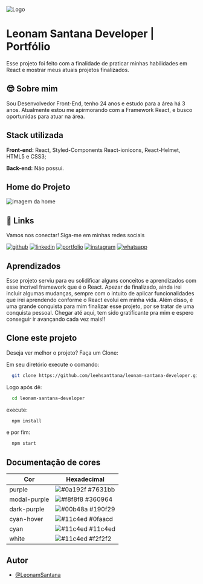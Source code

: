 
![Logo](https://i.imgur.com/3fhfgDu.png)


# Leonam Santana Developer | Portfólio

Esse projeto foi feito com a finalidade de praticar minhas habilidades em React e mostrar meus atuais projetos finalizados.


## 😎 Sobre mim 
Sou Desenvolvedor Front-End, tenho 24 anos e estudo para a área há 3 anos. Atualmente estou me apirmorando com a Framework React, e busco oportunidas para atuar na área.


## Stack utilizada

**Front-end:** React, Styled-Components React-ionicons, React-Helmet, HTML5 e CSS3;

**Back-end:** Não possui.


## Home do Projeto

![imagem da home](https://i.imgur.com/wpQT2u6.png)


## 🔗 Links

Vamos nos conectar! Siga-me em minhas redes sociais

[![github](https://img.shields.io/badge/GitHub-100000?style=for-the-badge&logo=github&logoColor=white)](https://github.com/leehsanttana/leehsanttana)
[![linkedin](https://img.shields.io/badge/linkedin-0A66C2?style=for-the-badge&logo=linkedin&logoColor=white)](https://www.linkedin.com/in/leonam-santana-5352a61b3/)
[![portfolio](https://img.shields.io/badge/my_portfolio-000?style=for-the-badge&logo=ko-fi&logoColor=white)](https://leonam-santana-developer.vercel.app/)
[![instagram](https://img.shields.io/badge/Instagram-E4405F?style=for-the-badge&logo=instagram&logoColor=white)](https://www.instagram.com/leonam.santtana/)
[![whatsapp](https://img.shields.io/badge/WhatsApp-25D366?style=for-the-badge&logo=whatsapp&logoColor=white)](https://api.whatsapp.com/send?phone=5521976370007/)


## Aprendizados

Esse projeto serviu para eu solidificar alguns conceitos e aprendizados com esse incrível framework que é o React.
Apezar de finalizado, ainda irei incluir algumas mudanças, sempre com o intuito de aplicar funcionalidades que irei aprendendo conforme o React evolui em minha vida. Além disso, é uma grande conquista para mim finalizar esse projeto, por se tratar de uma conquista pessoal. Chegar até aqui, tem sido gratificante pra mim e espero conseguir ir avançando cada vez mais!!


## Clone este projeto

Deseja ver melhor o projeto? Faça um Clone:

Em seu diretório execute o comando:

```bash
  git clone https://github.com/leehsanttana/leonam-santana-developer.git
```

Logo após dê:

```bash
  cd leonam-santana-developer
```

execute:

```bash
  npm install
```

e por fim:

```bash
  npm start
```
## Documentação de cores

| Cor           | Hexadecimal                                                      |
| ------------- | ---------------------------------------------------------------- |
| purple        | ![#0a192f](https://via.placeholder.com/10/7631bb?text=+) #7631bb |
| modal-purple  | ![#f8f8f8](https://via.placeholder.com/10/360964?text=+) #360964 |
| dark-purple   | ![#00b48a](https://via.placeholder.com/10/190f29?text=+) #190f29 |
| cyan-hover    | ![#11c4ed](https://via.placeholder.com/10/0faacd?text=+) #0faacd |
| cyan          | ![#11c4ed](https://via.placeholder.com/10/00b48a?text=+) #11c4ed |
| white         | ![#11c4ed](https://via.placeholder.com/10/f2f2f2?text=+) #f2f2f2 |


## Autor

- [@LeonamSantana](https://www.github.com/leehsanttana)

